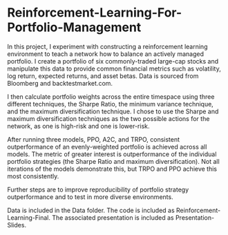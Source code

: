 # Reinforcement-Learning-For-Portfolio-Management

In this project, I experiment with constructing a reinforcement learning environment to teach a network how to balance an actively managed portfolio.  I create a portfolio of six commonly-traded large-cap stocks and manipulate this data to provide common financial metrics such as volatility, log return, expected returns, and asset betas.  Data is sourced from Bloomberg and backtestmarket.com.

I then calculate portfolio weights across the entire timespace using three different techniques, the Sharpe Ratio, the minimum variance technique, and the maximum diversification technique.  I chose to use the Sharpe and maximum diversification techniques as the two possible actions for the network, as one is high-risk and one is lower-risk.

After running three models, PPO, A2C, and TRPO, consistent outperformance of an evenly-weighted portfolio is achieved across all models.  The metric of greater interest is outperformance of the individual portfolio strategies (the Sharpe Ratio and maximum diversification).  Not all iterations of the models demonstrate this, but TRPO and PPO achieve this most consistently.

Further steps are to improve reproducibility of portfolio strategy outperformance and to test in more diverse environments.

Data is included in the Data folder.  The code is included as Reinforcement-Learning-Final.  The associated presentation is included as Presentation-Slides.
